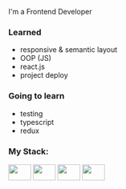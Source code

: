 I'm a Frontend Developer

### Learned
- responsive & semantic layout
- OOP (JS)
- react.js
- project deploy

### Going to learn
- testing
- typescript
- redux

### My Stack:
<div align="left">
  <img height="32" width="45" src="https://cdn.simpleicons.org/mongodb/#47A248" />
  <img height="32" width="45" src="https://cdn.simpleicons.org/express/#000000" />
  <img height="32" width="45" src="https://cdn.simpleicons.org/react/#61DAFB" />
  <img height="32" width="45" src="https://cdn.simpleicons.org/nodedotjs/#339933" />
</div>
